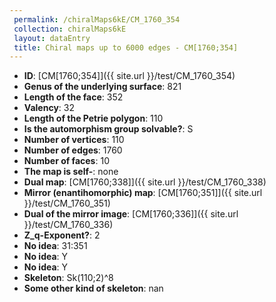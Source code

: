 ```yaml
--- 
 permalink: /chiralMaps6kE/CM_1760_354 
 collection: chiralMaps6kE
 layout: dataEntry
 title: Chiral maps up to 6000 edges - CM[1760;354]
---
```


- **ID**: [CM[1760;354]]({{ site.url }}/test/CM_1760_354)
- **Genus of the underlying surface**: 821
- **Length of the face**: 352
- **Valency**: 32
- **Length of the Petrie polygon**: 110
- **Is the automorphism group solvable?**: S
- **Number of vertices**: 110
- **Number of edges**: 1760
- **Number of faces**: 10
- **The map is self-**: none
- **Dual map**: [CM[1760;338]]({{ site.url }}/test/CM_1760_338)
- **Mirror (enantihomorphic) map**: [CM[1760;351]]({{ site.url }}/test/CM_1760_351)
- **Dual of the mirror image**: [CM[1760;336]]({{ site.url }}/test/CM_1760_336)
- **Z_q-Exponent?**: 2
- **No idea**:  31:351
- **No idea**: Y
- **No idea**: Y
- **Skeleton**: Sk(110;2)^8
- **Some other kind of skeleton**: nan

